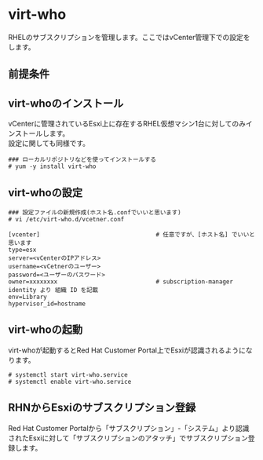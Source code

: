 # virt-who
RHELのサブスクリプションを管理します。ここではvCenter管理下での設定をします。
## 前提条件
## virt-whoのインストール
vCenterに管理されているEsxi上に存在するRHEL仮想マシン1台に対してのみインストールします。  
設定に関しても同様です。
```
### ローカルリポジトリなどを使ってインストールする
# yum -y install virt-who
```
## virt-whoの設定
```
### 設定ファイルの新規作成(ホスト名.confでいいと思います)
# vi /etc/virt-who.d/vcetner.conf
```
```
[vcenter]                                 # 任意ですが、[ホスト名] でいいと思います
type=esx                                  
server=<vCenterのIPアドレス>
username=<vCetnerのユーザー>
password=<ユーザーのパスワード>
owner=xxxxxxxx                            # subscription-manager identity より 組織 ID を記載
env=Library
hypervisor_id=hostname
```
## virt-whoの起動
virt-whoが起動するとRed Hat Customer Portal上でEsxiが認識されるようになります。
```
# systemctl start virt-who.service
# systemctl enable virt-who.service
```
## RHNからEsxiのサブスクリプション登録
Red Hat Customer Portalから「サブスクリプション」-「システム」より認識されたEsxiに対して「サブスクリプションのアタッチ」でサブスクリプション登録します。
